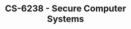 ---
layout: course
title: CS-6238 - Secure Computer Systems
aliases: SCS
course_id: CS-6238
permalink: /CS-6238/
avg_difficulty: 3.45
avg_rating: 2.97
avg_workload: 15.00
type: course_page
---